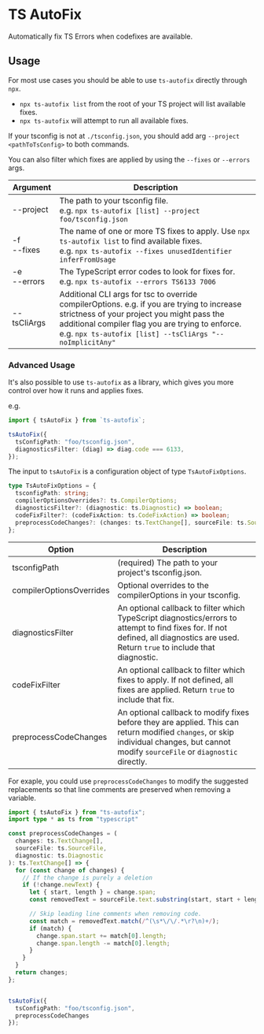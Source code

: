 # TS AutoFix

Automatically fix TS Errors when codefixes are available.

## Usage

For most use cases you should be able to use `ts-autofix` directly through `npx`.

- `npx ts-autofix list` from the root of your TS project will list available fixes.
- `npx ts-autofix` will attempt to run all available fixes.

If your tsconfig is not at `./tsconfig.json`, you should add arg `--project <pathToTsConfig>` to both commands.

You can also filter which fixes are applied by using the `--fixes` or `--errors` args.

| Argument | Description |
| ---------|-------------|
| --project | The path to your tsconfig file.<br/> e.g. `npx ts-autofix [list] --project foo/tsconfig.json` |
| -f<br/>--fixes | The name of one or more TS fixes to apply. Use `npx ts-autofix list` to find available fixes.<br/> e.g. `npx ts-autofix --fixes unusedIdentifier inferFromUsage` |
| -e<br/>--errors | The TypeScript error codes to look for fixes for.<br/> e.g. `npx ts-autofix --errors TS6133 7006` |
| --tsCliArgs | Additional CLI args for tsc to override compilerOptions. e.g. if you are trying to increase strictness of your project you might pass the additional compiler flag you are trying to enforce.<br/> e.g. `npx ts-autofix [list] --tsCliArgs "--noImplicitAny"` |

### Advanced Usage

It's also possible to use `ts-autofix` as a library, which gives you more control over how it runs and applies fixes.

e.g.
```ts
import { tsAutoFix } from `ts-autofix`;

tsAutoFix({
  tsConfigPath: "foo/tsconfig.json",
  diagnosticsFilter: (diag) => diag.code === 6133,
});
```

The input to `tsAutoFix` is a configuration object of type `TsAutoFixOptions`.

```ts
type TsAutoFixOptions = {
  tsconfigPath: string;
  compilerOptionsOverrides?: ts.CompilerOptions;
  diagnosticsFilter?: (diagnostic: ts.Diagnostic) => boolean;
  codeFixFilter?: (codeFixAction: ts.CodeFixAction) => boolean;
  preprocessCodeChanges?: (changes: ts.TextChange[], sourceFile: ts.SourceFile, diagnostic: ts.Diagnostic) => ts.TextChange[];
};
```

| Option | Description |
|--------|-------------|
| tsconfigPath | (required) The path to your project's tsconfig.json. |
| compilerOptionsOverrides | Optional overrides to the compilerOptions in your tsconfig. |
| diagnosticsFilter | An optional callback to filter which TypeScript diagnostics/errors to attempt to find fixes for. If not defined, all diagnostics are used. Return `true` to include that diagnostic. |
| codeFixFilter | An optional callback to filter which fixes to apply. If not defined, all fixes are applied. Return `true` to include that fix. |
| preprocessCodeChanges | An optional callback to modify fixes before they are applied. This can return modified `changes`, or skip individual changes, but cannot modify `sourceFile` or `diagnostic` directly.  |

For exaple, you could use `preprocessCodeChanges` to modify the suggested replacements so that line comments are preserved when removing a variable.

```ts
import { tsAutoFix } from "ts-autofix";
import type * as ts from "typescript"

const preprocessCodeChanges = (
  changes: ts.TextChange[],
  sourceFile: ts.SourceFile,
  diagnostic: ts.Diagnostic
): ts.TextChange[] => {
  for (const change of changes) {
    // If the change is purely a deletion
    if (!change.newText) {
      let { start, length } = change.span;
      const removedText = sourceFile.text.substring(start, start + length);

      // Skip leading line comments when removing code.
      const match = removedText.match(/^(\s*\/\/.*\r?\n)+/);
      if (match) {
        change.span.start += match[0].length;
        change.span.length -= match[0].length;
      }
    }
  }
  return changes;
};


tsAutoFix({
  tsConfigPath: "foo/tsconfig.json",
  preprocessCodeChanges
});
```
